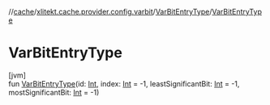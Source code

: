 //[cache](../../../index.md)/[xlitekt.cache.provider.config.varbit](../index.md)/[VarBitEntryType](index.md)/[VarBitEntryType](-var-bit-entry-type.md)

# VarBitEntryType

[jvm]\
fun [VarBitEntryType](-var-bit-entry-type.md)(id: [Int](https://kotlinlang.org/api/latest/jvm/stdlib/kotlin/-int/index.html), index: [Int](https://kotlinlang.org/api/latest/jvm/stdlib/kotlin/-int/index.html) = -1, leastSignificantBit: [Int](https://kotlinlang.org/api/latest/jvm/stdlib/kotlin/-int/index.html) = -1, mostSignificantBit: [Int](https://kotlinlang.org/api/latest/jvm/stdlib/kotlin/-int/index.html) = -1)
